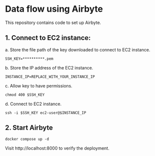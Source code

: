 # Data flow using Airbyte

This repository contains code to set up Airbyte.

## 1. Connect to EC2 instance:

a. Store the file path of the key downloaded to connect to EC2 instance.

`SSH_KEY=**********.pem`

b. Store the IP address of the EC2 instance.

`INSTANCE_IP=REPLACE_WITH_YOUR_INSTANCE_IP`

c. Allow key to have permissions.

`chmod 400 $SSH_KEY`

d. Connect to EC2 instance.

`ssh -i $SSH_KEY ec2-user@$INSTANCE_IP`

## 2. Start Airbyte

```
docker compose up -d
```

Visit http://localhost:8000 to verify the deployment.
